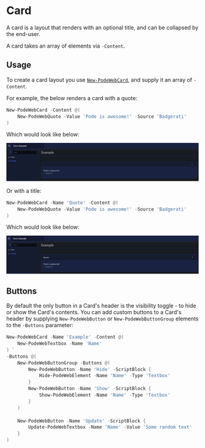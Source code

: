 # Card

A card is a layout that renders with an optional title, and can be collapsed by the end-user.

A card takes an array of elements via `-Content`.

## Usage

To create a card layout you use [`New-PodeWebCard`](../../../Functions/Layouts/New-PodeWebCard), and supply it an array of `-Content`.

For example, the below renders a card with a quote:

```powershell
New-PodeWebCard -Content @(
    New-PodeWebQuote -Value 'Pode is awesome!' -Source 'Badgerati'
)
```

Which would look like below:

![card_no_title](../../../images/card_no_title.png)

Or with a title:

```powershell
New-PodeWebCard -Name 'Quote' -Content @(
    New-PodeWebQuote -Value 'Pode is awesome!' -Source 'Badgerati'
)
```

Which would look like below:

![card_title](../../../images/card_title.png)

## Buttons

By default the only button in a Card's header is the visibility toggle - to hide or show the Card's contents. You can add custom buttons to a Card's header by supplying `New-PodeWebButton` or `New-PodeWebButtonGroup` elements to the `-Buttons` parameter:

```powershell
New-PodeWebCard -Name 'Example' -Content @(
    New-PodeWebTextbox -Name 'Name'
) `
-Buttons @(
    New-PodeWebButtonGroup -Buttons @(
        New-PodeWebButton -Name 'Hide' -ScriptBlock {
            Hide-PodeWebElement -Name 'Name' -Type 'Textbox'
        }
        New-PodeWebButton -Name 'Show' -ScriptBlock {
            Show-PodeWebElement -Name 'Name' -Type 'Textbox'
        }
    )

    New-PodeWebButton -Name 'Update' -ScriptBlock {
        Update-PodeWebTextbox -Name 'Name' -Value 'Some random text'
    }
)
```
